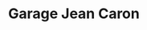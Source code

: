 ---
title: "Garage Jean Caron"
url: /sainte-anne-de-la-perade/garage-jean-caron/
shop: car repair
---